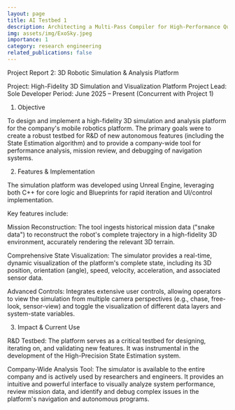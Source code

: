 ```yaml
---
layout: page
title: AI Testbed 1
description: Architecting a Multi-Pass Compiler for High-Performance Quantum Control on the QICK tProcessor
img: assets/img/ExoSky.jpeg
importance: 1
category: research engineering
related_publications: false
---
```


Project Report 2: 3D Robotic Simulation & Analysis Platform

Project: High-Fidelity 3D Simulation and Visualization Platform
Project Lead: Sole Developer
Period: June 2025 – Present (Concurrent with Project 1)

1. Objective

To design and implement a high-fidelity 3D simulation and analysis platform for the company's mobile robotics platform. The primary goals were to create a robust testbed for R&D of new autonomous features (including the State Estimation algorithm) and to provide a company-wide tool for performance analysis, mission review, and debugging of navigation systems.

2. Features & Implementation

The simulation platform was developed using Unreal Engine, leveraging both C++ for core logic and Blueprints for rapid iteration and UI/control implementation.

Key features include:

Mission Reconstruction: The tool ingests historical mission data ("snake data") to reconstruct the robot's complete trajectory in a high-fidelity 3D environment, accurately rendering the relevant 3D terrain.

Comprehensive State Visualization: The simulator provides a real-time, dynamic visualization of the platform's complete state, including its 3D position, orientation (angle), speed, velocity, acceleration, and associated sensor data.

Advanced Controls: Integrates extensive user controls, allowing operators to view the simulation from multiple camera perspectives (e.g., chase, free-look, sensor-view) and toggle the visualization of different data layers and system-state variables.

3. Impact & Current Use

R&D Testbed: The platform serves as a critical testbed for designing, iterating on, and validating new features. It was instrumental in the development of the High-Precision State Estimation system.

Company-Wide Analysis Tool: The simulator is available to the entire company and is actively used by researchers and engineers. It provides an intuitive and powerful interface to visually analyze system performance, review mission data, and identify and debug complex issues in the platform's navigation and autonomous programs.
